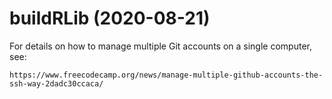 # buildRLib (2020-08-21)

For details on how to manage multiple Git accounts on a single computer, see:
```
https://www.freecodecamp.org/news/manage-multiple-github-accounts-the-ssh-way-2dadc30ccaca/
```


